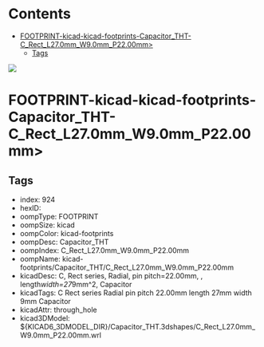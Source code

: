 



Contents
========

* [FOOTPRINT-kicad-kicad-footprints-Capacitor_THT-C_Rect_L27.0mm_W9.0mm_P22.00mm>](#footprint-kicad-kicad-footprints-capacitor_tht-c_rect_l270mm_w90mm_p2200mm)
	* [Tags](#tags)
  
![][im]
# FOOTPRINT-kicad-kicad-footprints-Capacitor_THT-C_Rect_L27.0mm_W9.0mm_P22.00mm>

## Tags

- index: 924
- hexID: 
- oompType: FOOTPRINT
- oompSize: kicad
- oompColor: kicad-footprints
- oompDesc: Capacitor_THT
- oompIndex: C_Rect_L27.0mm_W9.0mm_P22.00mm
- oompName: kicad-footprints/Capacitor_THT/C_Rect_L27.0mm_W9.0mm_P22.00mm
- kicadDesc: C, Rect series, Radial, pin pitch=22.00mm, , length*width=27*9mm^2, Capacitor
- kicadTags: C Rect series Radial pin pitch 22.00mm  length 27mm width 9mm Capacitor
- kicadAttr: through_hole
- kicad3DModel: ${KICAD6_3DMODEL_DIR}/Capacitor_THT.3dshapes/C_Rect_L27.0mm_W9.0mm_P22.00mm.wrl



[im]: image.png
